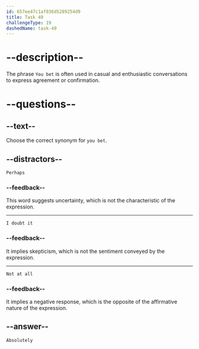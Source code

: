 ```yaml
---
id: 657ee47c1af836d5289254d9
title: Task 49
challengeType: 19
dashedName: task-49
---
```


# --description--

The phrase `You bet` is often used in casual and enthusiastic conversations to express agreement or confirmation.

# --questions--

## --text--

Choose the correct synonym for `you bet`.

## --distractors--

`Perhaps`

### --feedback--

This word suggests uncertainty, which is not the characteristic of the expression.

---

`I doubt it`

### --feedback--

It implies skepticism, which is not the sentiment conveyed by the expression.

---

`Not at all`

### --feedback--

It implies a negative response, which is the opposite of the affirmative nature of the expression.

## --answer--

`Absolutely`

